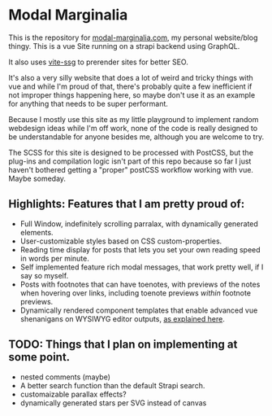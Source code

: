 # Modal Marginalia

This is the repository for [modal-marginalia.com](https://www.modal-marginalia.com), my personal website/blog thingy. This is a vue Site running on a strapi backend using GraphQL.

It also uses [vite-ssg](https://github.com/antfu-collective/vite-ssg) to prerender sites for better SEO.

It's also a very silly website that does a lot of weird and tricky things with vue and while I'm proud of that, there's probably quite a few inefficient if not improper things happening here, so maybe don't use it as an example for anything that needs to be super performant.

Because I mostly use this site as my little playground to implement random webdesign ideas while I'm off work, none of the code is really designed to be understandable for anyone besides me, although you are welcome to try.

The SCSS for this site is designed to be processed with PostCSS, but the plug-ins and compilation logic isn't part of this repo because so far I just haven't bothered getting a "proper" postCSS workflow working with vue. Maybe someday.

## **Highlights**: Features that I am pretty proud of:
* Full Window, indefinitely scrolling parralax, with dynamically generated elements.
* User-customizable styles based on CSS custom-properties.
* Reading time display for posts that lets you set your own reading speed in words per minute.
* Self implemented feature rich modal messages, that work pretty well, if I say so myself.
* Posts with footnotes that can have toenotes, with previews of the notes when hovering over links, including toenote previews *within* footnote previews.
* Dynamically rendered component templates that enable advanced vue shenanigans on WYSIWYG editor outputs, [as explained here](https://www.modal-marginalia.com/post/6-turning-ck-editor-output-into-dynamic-vue-templates).


## **TODO:** Things that I plan on implementing at some point.
* nested comments (maybe)
* A better search function than the default Strapi search.
* customaizable parallax effects?
* dynamically generated stars per SVG instead of canvas